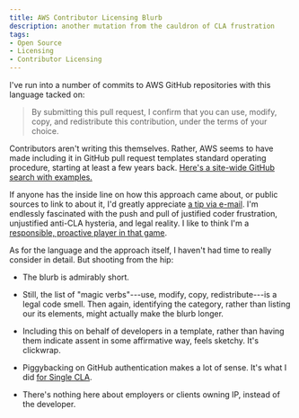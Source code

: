 ```yaml
---
title: AWS Contributor Licensing Blurb
description: another mutation from the cauldron of CLA frustration
tags:
- Open Source
- Licensing
- Contributor Licensing
---
```


I've run into a number of commits to AWS GitHub repositories with this language tacked on:

> By submitting this pull request, I confirm that you can use, modify, copy, and redistribute this contribution, under the terms of your choice.

Contributors aren't writing this themselves.  Rather, AWS seems to have made including it in GitHub pull request templates standard operating procedure, starting at least a few years back.  [Here's a site-wide GitHub search with examples.](https://github.com/search?q=%22under+the+terms+of+your+choice%22+user%3Aaws+extension%3Amd&type=Code&l=&l=)

If anyone has the inside line on how this approach came about, or public sources to link to about it, I'd greatly appreciate [a tip via e-mail](mailto:kyle@kemitchell.com?subject=AWS%20Contributor%20Licensing%20Blurb).  I'm endlessly fascinated with the push and pull of justified coder frustration, unjustified anti-CLA hysteria, and legal reality.  I like to think I'm a [responsible, proactive player in that game](https://writing.kemitchell.com/2021/12/16/Single-CLA-1.0.0.html).

As for the language and the approach itself, I haven't had time to really consider in detail.  But shooting from the hip:

- The blurb is admirably short.

- Still, the list of "magic verbs"---use, modify, copy, redistribute---is a legal code smell.  Then again, identifying the category, rather than listing our its elements, might actually make the blurb longer.

- Including this on behalf of developers in a template, rather than having them indicate assent in some affirmative way, feels sketchy.  It's clickwrap.

- Piggybacking on GitHub authentication makes a lot of sense.  It's what I did [for Single CLA](https://singlecla.com/).

- There's nothing here about employers or clients owning IP, instead of the developer.
